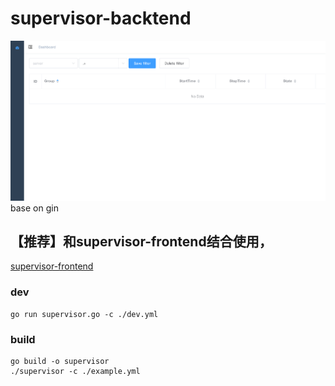 # supervisor-backtend

![preview](./Screenshot.png)
base on gin

## 【推荐】和supervisor-frontend结合使用，

[supervisor-frontend](https://github.com/lizongying/supervisor-frontend)

### dev

```
go run supervisor.go -c ./dev.yml
```

### build

```
go build -o supervisor
./supervisor -c ./example.yml
```


